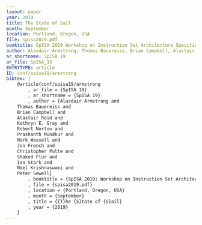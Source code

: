 ```yaml
---
layout: paper
year: 2019
title: The State of Sail
month: September
location: Portland, Oregon, USA
file: spisa2019.pdf
booktitle: SpISA 2019 Workshop on Instruction Set Architecture Specification
author: Alasdair Armstrong, Thomas Bauereiss, Brian Campbell, Alastair Reid, Kathryn E. Gray, Robert Norton, Prashanth Mundkur, Mark Wassell, Jon French, Christopher Pulte, Shaked Flur, Ian Stark, Neel Krishnaswami, Peter Sewell
ar_shortname: SpISA 19
ar_file: SpISA_19
ENTRYTYPE: article
ID: conf/spisa19/armstrong
bibtex: |
    @article{conf/spisa19/armstrong
        , ar_file = {SpISA_19}
        , ar_shortname = {SpISA 19}
        , author = {Alasdair Armstrong and
    Thomas Bauereiss and
    Brian Campbell and
    Alastair Reid and
    Kathryn E. Gray and
    Robert Norton and
    Prashanth Mundkur and
    Mark Wassell and
    Jon French and
    Christopher Pulte and
    Shaked Flur and
    Ian Stark and
    Neel Krishnaswami and
    Peter Sewell}
        , booktitle = {SpISA 2019: Workshop on Instruction Set Architecture Specification}
        , file = {spisa2019.pdf}
        , location = {Portland, Oregon, USA}
        , month = {September}
        , title = {{T}he {S}tate of {S}ail}
        , year = {2019}
    }
---
```

